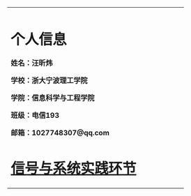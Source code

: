 <table border="0">
  <tr>
    <td width="75%">
  <h1>个人信息</h1>
  <p><b>姓名：汪昕炜</b></p>
  <p><b>学校：浙大宁波理工学院</b></p>
  <p><b>学院：信息科学与工程学院</b></p>
  <p><b>班级：电信193</b></p>
  <p><b>邮箱：1027748307@qq.com</b></p>
  
[<h1>信号与系统实践环节</h1>](https://github.com/1027748307/1027748307.github.io)
